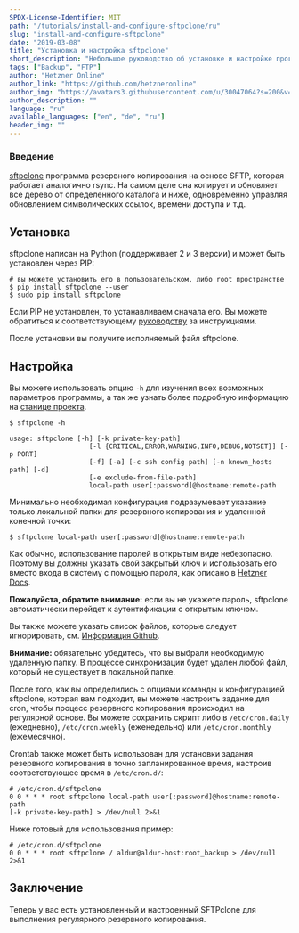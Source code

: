 ```yaml
---
SPDX-License-Identifier: MIT
path: "/tutorials/install-and-configure-sftpclone/ru"
slug: "install-and-configure-sftpclone"
date: "2019-03-08"
title: "Установка и настройка sftpclone"
short_description: "Небольшое руководство об установке и настройке программы резервного копирования sftpclone."
tags: ["Backup", "FTP"]
author: "Hetzner Online"
author_link: "https://github.com/hetzneronline"
author_img: "https://avatars3.githubusercontent.com/u/30047064?s=200&v=4"
author_description: ""
language: "ru"
available_languages: ["en", "de", "ru"]
header_img: ""
---
```



### Введение

[sftpclone](https://github.com/unbit/sftpclone) программа резервного копирования на основе SFTP, которая работает аналогично rsync. На самом деле она копирует и обновляет все дерево от определенного каталога и ниже, одновременно управляя обновлением символических ссылок, времени доступа и т.д.

## Установка

sftpclone написан на Python (поддерживает 2 и 3 версии) и может быть установлен через PIP:

```
# вы можете установить его в пользовательском, либо root пространстве
$ pip install sftpclone --user
$ sudo pip install sftpclone
```

Если PIP не установлен, то устанавливаем сначала его. Вы можете обратиться к соответствующему [руководству](https://pip.readthedocs.io/en/stable/installing/) за инструкциями.

После установки вы получите исполняемый файл sftpclone.

## Настройка

Вы можете использовать опцию `-h` для изучения всех возможных параметров программы, а так же узнать более подробную информацию на [станице проекта](https://github.com/unbit/sftpclone).

```
$ sftpclone -h

usage: sftpclone [-h] [-k private-key-path]
                    [-l {CRITICAL,ERROR,WARNING,INFO,DEBUG,NOTSET}] [-p PORT]
                    [-f] [-a] [-c ssh config path] [-n known_hosts path] [-d]
                    [-e exclude-from-file-path]
                    local-path user[:password]@hostname:remote-path
```

Минимально необходимая конфигурация подразумевает указание только локальной папки для резервного копирования и удаленной конечной точки:

`$ sftpclone local-path user[:password]@hostname:remote-path`

Как обычно, использование паролей в открытым виде небезопасно. Поэтому вы должны указать свой закрытый ключ и использовать его вместо входа в систему с помощью пароля, как описано в [Hetzner Docs](https://docs.hetzner.com/robot/storage-box/backup-space-ssh-keys/).

__Пожалуйста, обратите внимание:__ если вы не укажете пароль, sftpclone автоматически перейдет к аутентификации с открытым ключом.

Вы также можете указать список файлов, которые следует игнорировать, см. [Информация Github](https://github.com/unbit/sftpclone#exclude-list).

__Внимание:__ обязательно убедитесь, что вы выбрали необходимую удаленную папку. В процессе синхронизации будет удален любой файл, который не существует в локальной папке.

После того, как вы определились с опциями команды и конфигурацией sftpclone, которая вам подходит, вы можете настроить задание для cron, чтобы процесс резервного копирования происходил на регулярной основе. Вы можете сохранить скрипт либо в `/etc/cron.daily` (ежедневно), `/etc/cron.weekly` (еженедельно) или `/etc/cron.monthly` (ежемесячно).

Crontab также может быть использован для установки задания резервного копирования в точно запланированное время, настроив соответствующее время в `/etc/cron.d/`:

```
# /etc/cron.d/sftpclone
0 0 * * * root sftpclone local-path user[:password]@hostname:remote-path 
[-k private-key-path] > /dev/null 2>&1
```

Ниже готовый для использования пример:

```
# /etc/cron.d/sftpclone
0 0 * * * root sftpclone / aldur@aldur-host:root_backup > /dev/null 2>&1
```

## Заключение

Теперь у вас есть установленный и настроенный SFTPclone для выполнения регулярного резервного копирования.
